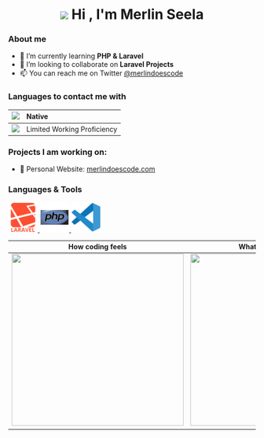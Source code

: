 <h1 align="center"> <img src="https://media.giphy.com/media/hvRJCLFzcasrR4ia7z/giphy.gif" height="35"> Hi , I'm Merlin Seela</h1>
<h3 align="left">About me</h3> 

- 🌱 I’m currently learning **PHP & Laravel**
- 👯 I’m looking to collaborate on **Laravel Projects**
- 📫 You can reach me on Twitter [@merlindoescode](https://twitter.com/merlindoescode)

<h3 align="left">Languages to contact me with</h3>

| <img src="https://user-images.githubusercontent.com/101634748/175788060-67c0c4c7-3722-4f11-920f-7c7be3ebb312.svg" width="40"> | Native | 
|:--|:--|
| <img src="https://user-images.githubusercontent.com/101634748/175789466-c9b5eff7-8593-4b47-9db2-ef971262c59f.png" width="40"> | Limited Working Proficiency  |

<h3 align="left">Projects I am working on:</h3>

- 🚧 Personal Website: [merlindoescode.com](http://merlindoescode.com)

<h3 align="left">Languages & Tools</h3>
<p align="left"> 
  <a href="https://laravel.com/" target="_blank" rel="noreferrer"> <img src="https://raw.githubusercontent.com/devicons/devicon/master/icons/laravel/laravel-plain-wordmark.svg" alt="laravel" width="60" height="60"/> </a> 
  <a href="https://www.php.net" target="_blank" rel="noreferrer"> <img src="https://raw.githubusercontent.com/devicons/devicon/master/icons/php/php-original.svg" alt="php" width="60" height="60"/> </a> 
  <a href="https://code.visualstudio.com/" target="_blank" rel="noreferrer"> <img src="https://raw.githubusercontent.com/devicons/devicon/master/icons/vscode/vscode-original.svg" alt="vscode" width="60" height="60"/> </a>
</p>

| How coding feels | What actualy happens |
|:-------------:|:-------------:|
| <img src="https://media.giphy.com/media/w87yLYL7lwDWE/giphy.gif" height="350" width="350"> | <img src="https://media.giphy.com/media/9VDhskXzZhD7a/giphy.gif" height="350" width="350"> |

<!--
![Flag_of_Germany](https://user-images.githubusercontent.com/101634748/175788060-67c0c4c7-3722-4f11-920f-7c7be3ebb312.svg)
![1600px-English_language svg](https://user-images.githubusercontent.com/101634748/175789466-c9b5eff7-8593-4b47-9db2-ef971262c59f.png)

--->
